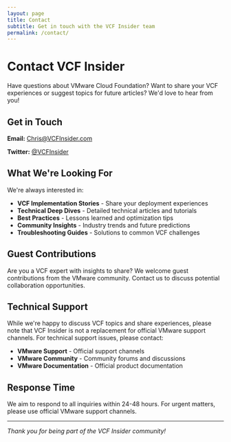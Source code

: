 ```yaml
---
layout: page
title: Contact
subtitle: Get in touch with the VCF Insider team
permalink: /contact/
---
```


# Contact VCF Insider

Have questions about VMware Cloud Foundation? Want to share your VCF experiences or suggest topics for future articles? We'd love to hear from you!

## Get in Touch

**Email:** [Chris@VCFInsider.com](mailto:Chris@VCFInsider.com)

**Twitter:** [@VCFInsider](https://twitter.com/VCFInsider)

## What We're Looking For

We're always interested in:

- **VCF Implementation Stories** - Share your deployment experiences
- **Technical Deep Dives** - Detailed technical articles and tutorials
- **Best Practices** - Lessons learned and optimization tips
- **Community Insights** - Industry trends and future predictions
- **Troubleshooting Guides** - Solutions to common VCF challenges

## Guest Contributions

Are you a VCF expert with insights to share? We welcome guest contributions from the VMware community. Contact us to discuss potential collaboration opportunities.

## Technical Support

While we're happy to discuss VCF topics and share experiences, please note that VCF Insider is not a replacement for official VMware support channels. For technical support issues, please contact:

- **VMware Support** - Official support channels
- **VMware Community** - Community forums and discussions
- **VMware Documentation** - Official product documentation

## Response Time

We aim to respond to all inquiries within 24-48 hours. For urgent matters, please use official VMware support channels.

---

*Thank you for being part of the VCF Insider community!*
